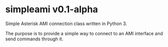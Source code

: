 # simpleami v0.1-alpha
Simple Asterisk AMI connection class written in Python 3.

The purpose is to provide a simple way to connect to an AMI interface and send commands through it.
